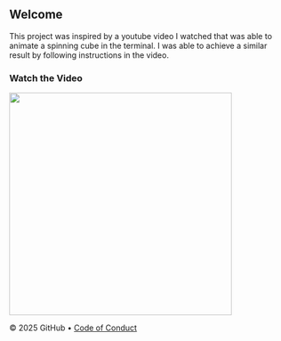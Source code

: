 ## Welcome
This project was inspired by a youtube video I watched that was able to animate a spinning cube in the terminal. I was able to achieve a similar result by following instructions in the video.

### Watch the Video
<a href="https://www.youtube.com/watch?v=p09i_hoFdd0" target="_blank">
  <img src="https://img.youtube.com/vi/p09i_hoFdd0/maxresdefault.jpg" width="400"/></a>
  
&copy; 2025 GitHub &bull; [Code of Conduct](https://www.contributor-covenant.org/version/2/1/code_of_conduct/code_of_conduct.md)

